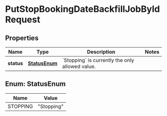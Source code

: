 

# PutStopBookingDateBackfillJobByIdRequest


## Properties

| Name | Type | Description | Notes |
|------------ | ------------- | ------------- | -------------|
|**status** | [**StatusEnum**](#StatusEnum) | &#x60;Stopping&#x60; is currently the only allowed value.  |  |



## Enum: StatusEnum

| Name | Value |
|---- | -----|
| STOPPING | &quot;Stopping&quot; |



